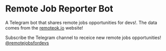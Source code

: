 # Remote Job Reporter Bot
A Telegram bot that shares remote jobs opportunities for devs!. The data comes from the [remoteok.io](https://remoteok.io) website!

Subscribe the Telegram channel to receice new remote jobs opportunities! [@remotejobsfordevs](https://t.me/remotejobsfordevs)


